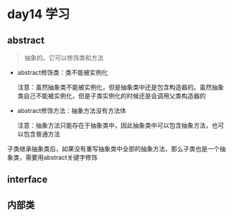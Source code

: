 # day14 学习

## abstract

> 抽象的。它可以修饰类和方法

- abstract修饰类：类不能被实例化

  注意：虽然抽象类不能被实例化，但是抽象类中还是包含构造器的。虽然抽象类自己不能被实例化，但是子类实例化的时候还是会调用父类构造器的

- abstract修饰方法：抽象方法没有方法体

  注意：抽象方法只能存在于抽象类中，因此抽象类中可以包含抽象方法，也可以包含普通方法

子类继承抽象类后，如果没有重写抽象类中全部的抽象方法，那么子类也是一个抽象类，需要用abstract关键字修饰

## interface



## 内部类

